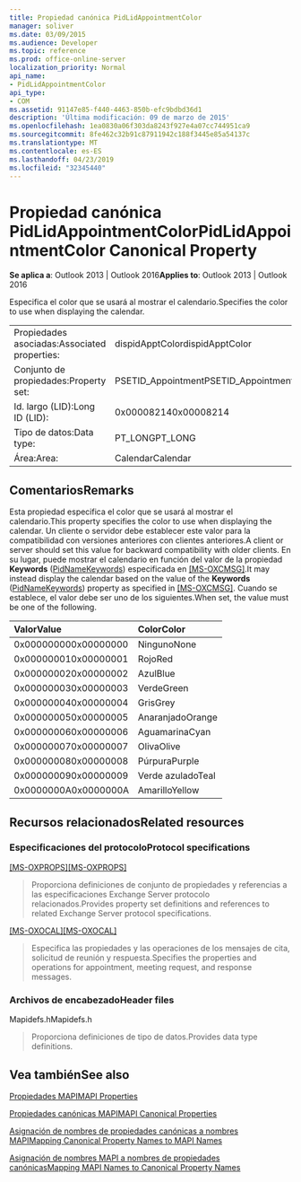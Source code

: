```yaml
---
title: Propiedad canónica PidLidAppointmentColor
manager: soliver
ms.date: 03/09/2015
ms.audience: Developer
ms.topic: reference
ms.prod: office-online-server
localization_priority: Normal
api_name:
- PidLidAppointmentColor
api_type:
- COM
ms.assetid: 91147e85-f440-4463-850b-efc9bdbd36d1
description: 'Última modificación: 09 de marzo de 2015'
ms.openlocfilehash: 1ea0830a06f303da8243f927e4a07cc744951ca9
ms.sourcegitcommit: 8fe462c32b91c87911942c188f3445e85a54137c
ms.translationtype: MT
ms.contentlocale: es-ES
ms.lasthandoff: 04/23/2019
ms.locfileid: "32345440"
---
```

# <a name="pidlidappointmentcolor-canonical-property"></a><span data-ttu-id="e5b09-103">Propiedad canónica PidLidAppointmentColor</span><span class="sxs-lookup"><span data-stu-id="e5b09-103">PidLidAppointmentColor Canonical Property</span></span>

  
  
<span data-ttu-id="e5b09-104">**Se aplica a**: Outlook 2013 | Outlook 2016</span><span class="sxs-lookup"><span data-stu-id="e5b09-104">**Applies to**: Outlook 2013 | Outlook 2016</span></span> 
  
<span data-ttu-id="e5b09-105">Especifica el color que se usará al mostrar el calendario.</span><span class="sxs-lookup"><span data-stu-id="e5b09-105">Specifies the color to use when displaying the calendar.</span></span>
  
|||
|:-----|:-----|
|<span data-ttu-id="e5b09-106">Propiedades asociadas:</span><span class="sxs-lookup"><span data-stu-id="e5b09-106">Associated properties:</span></span>  <br/> |<span data-ttu-id="e5b09-107">dispidApptColor</span><span class="sxs-lookup"><span data-stu-id="e5b09-107">dispidApptColor</span></span>  <br/> |
|<span data-ttu-id="e5b09-108">Conjunto de propiedades:</span><span class="sxs-lookup"><span data-stu-id="e5b09-108">Property set:</span></span>  <br/> |<span data-ttu-id="e5b09-109">PSETID_Appointment</span><span class="sxs-lookup"><span data-stu-id="e5b09-109">PSETID_Appointment</span></span>  <br/> |
|<span data-ttu-id="e5b09-110">Id. largo (LID):</span><span class="sxs-lookup"><span data-stu-id="e5b09-110">Long ID (LID):</span></span>  <br/> |<span data-ttu-id="e5b09-111">0x00008214</span><span class="sxs-lookup"><span data-stu-id="e5b09-111">0x00008214</span></span>  <br/> |
|<span data-ttu-id="e5b09-112">Tipo de datos:</span><span class="sxs-lookup"><span data-stu-id="e5b09-112">Data type:</span></span>  <br/> |<span data-ttu-id="e5b09-113">PT_LONG</span><span class="sxs-lookup"><span data-stu-id="e5b09-113">PT_LONG</span></span>  <br/> |
|<span data-ttu-id="e5b09-114">Área:</span><span class="sxs-lookup"><span data-stu-id="e5b09-114">Area:</span></span>  <br/> |<span data-ttu-id="e5b09-115">Calendar</span><span class="sxs-lookup"><span data-stu-id="e5b09-115">Calendar</span></span>  <br/> |
   
## <a name="remarks"></a><span data-ttu-id="e5b09-116">Comentarios</span><span class="sxs-lookup"><span data-stu-id="e5b09-116">Remarks</span></span>

<span data-ttu-id="e5b09-117">Esta propiedad especifica el color que se usará al mostrar el calendario.</span><span class="sxs-lookup"><span data-stu-id="e5b09-117">This property specifies the color to use when displaying the calendar.</span></span> <span data-ttu-id="e5b09-118">Un cliente o servidor debe establecer este valor para la compatibilidad con versiones anteriores con clientes anteriores.</span><span class="sxs-lookup"><span data-stu-id="e5b09-118">A client or server should set this value for backward compatibility with older clients.</span></span> <span data-ttu-id="e5b09-119">En su lugar, puede mostrar el calendario en función del valor de la propiedad **Keywords** ([PidNameKeywords](pidnamekeywords-canonical-property.md)) especificada en [[MS-OXCMSG]](https://msdn.microsoft.com/library/7fd7ec40-deec-4c06-9493-1bc06b349682%28Office.15%29.aspx).</span><span class="sxs-lookup"><span data-stu-id="e5b09-119">It may instead display the calendar based on the value of the **Keywords** ([PidNameKeywords](pidnamekeywords-canonical-property.md)) property as specified in [[MS-OXCMSG]](https://msdn.microsoft.com/library/7fd7ec40-deec-4c06-9493-1bc06b349682%28Office.15%29.aspx).</span></span> <span data-ttu-id="e5b09-120">Cuando se establece, el valor debe ser uno de los siguientes.</span><span class="sxs-lookup"><span data-stu-id="e5b09-120">When set, the value must be one of the following.</span></span>
  
|<span data-ttu-id="e5b09-121">**Valor**</span><span class="sxs-lookup"><span data-stu-id="e5b09-121">**Value**</span></span>|<span data-ttu-id="e5b09-122">**Color**</span><span class="sxs-lookup"><span data-stu-id="e5b09-122">**Color**</span></span>|
|:-----|:-----|
|<span data-ttu-id="e5b09-123">0x00000000</span><span class="sxs-lookup"><span data-stu-id="e5b09-123">0x00000000</span></span>  <br/> |<span data-ttu-id="e5b09-124">Ninguno</span><span class="sxs-lookup"><span data-stu-id="e5b09-124">None</span></span>  <br/> |
|<span data-ttu-id="e5b09-125">0x00000001</span><span class="sxs-lookup"><span data-stu-id="e5b09-125">0x00000001</span></span>  <br/> |<span data-ttu-id="e5b09-126">Rojo</span><span class="sxs-lookup"><span data-stu-id="e5b09-126">Red</span></span>  <br/> |
|<span data-ttu-id="e5b09-127">0x00000002</span><span class="sxs-lookup"><span data-stu-id="e5b09-127">0x00000002</span></span>  <br/> |<span data-ttu-id="e5b09-128">Azul</span><span class="sxs-lookup"><span data-stu-id="e5b09-128">Blue</span></span>  <br/> |
|<span data-ttu-id="e5b09-129">0x00000003</span><span class="sxs-lookup"><span data-stu-id="e5b09-129">0x00000003</span></span>  <br/> |<span data-ttu-id="e5b09-130">Verde</span><span class="sxs-lookup"><span data-stu-id="e5b09-130">Green</span></span>  <br/> |
|<span data-ttu-id="e5b09-131">0x00000004</span><span class="sxs-lookup"><span data-stu-id="e5b09-131">0x00000004</span></span>  <br/> |<span data-ttu-id="e5b09-132">Gris</span><span class="sxs-lookup"><span data-stu-id="e5b09-132">Grey</span></span>  <br/> |
|<span data-ttu-id="e5b09-133">0x00000005</span><span class="sxs-lookup"><span data-stu-id="e5b09-133">0x00000005</span></span>  <br/> |<span data-ttu-id="e5b09-134">Anaranjado</span><span class="sxs-lookup"><span data-stu-id="e5b09-134">Orange</span></span>  <br/> |
|<span data-ttu-id="e5b09-135">0x00000006</span><span class="sxs-lookup"><span data-stu-id="e5b09-135">0x00000006</span></span>  <br/> |<span data-ttu-id="e5b09-136">Aguamarina</span><span class="sxs-lookup"><span data-stu-id="e5b09-136">Cyan</span></span>  <br/> |
|<span data-ttu-id="e5b09-137">0x00000007</span><span class="sxs-lookup"><span data-stu-id="e5b09-137">0x00000007</span></span>  <br/> |<span data-ttu-id="e5b09-138">Oliva</span><span class="sxs-lookup"><span data-stu-id="e5b09-138">Olive</span></span>  <br/> |
|<span data-ttu-id="e5b09-139">0x00000008</span><span class="sxs-lookup"><span data-stu-id="e5b09-139">0x00000008</span></span>  <br/> |<span data-ttu-id="e5b09-140">Púrpura</span><span class="sxs-lookup"><span data-stu-id="e5b09-140">Purple</span></span>  <br/> |
|<span data-ttu-id="e5b09-141">0x00000009</span><span class="sxs-lookup"><span data-stu-id="e5b09-141">0x00000009</span></span>  <br/> |<span data-ttu-id="e5b09-142">Verde azulado</span><span class="sxs-lookup"><span data-stu-id="e5b09-142">Teal</span></span>  <br/> |
|<span data-ttu-id="e5b09-143">0x0000000A</span><span class="sxs-lookup"><span data-stu-id="e5b09-143">0x0000000A</span></span>  <br/> |<span data-ttu-id="e5b09-144">Amarillo</span><span class="sxs-lookup"><span data-stu-id="e5b09-144">Yellow</span></span>  <br/> |
   
## <a name="related-resources"></a><span data-ttu-id="e5b09-145">Recursos relacionados</span><span class="sxs-lookup"><span data-stu-id="e5b09-145">Related resources</span></span>

### <a name="protocol-specifications"></a><span data-ttu-id="e5b09-146">Especificaciones del protocolo</span><span class="sxs-lookup"><span data-stu-id="e5b09-146">Protocol specifications</span></span>

<span data-ttu-id="e5b09-147">[[MS-OXPROPS]](https://msdn.microsoft.com/library/f6ab1613-aefe-447d-a49c-18217230b148%28Office.15%29.aspx)</span><span class="sxs-lookup"><span data-stu-id="e5b09-147">[[MS-OXPROPS]](https://msdn.microsoft.com/library/f6ab1613-aefe-447d-a49c-18217230b148%28Office.15%29.aspx)</span></span>
  
> <span data-ttu-id="e5b09-148">Proporciona definiciones de conjunto de propiedades y referencias a las especificaciones Exchange Server protocolo relacionados.</span><span class="sxs-lookup"><span data-stu-id="e5b09-148">Provides property set definitions and references to related Exchange Server protocol specifications.</span></span>
    
<span data-ttu-id="e5b09-149">[[MS-OXOCAL]](https://msdn.microsoft.com/library/09861fde-c8e4-4028-9346-e7c214cfdba1%28Office.15%29.aspx)</span><span class="sxs-lookup"><span data-stu-id="e5b09-149">[[MS-OXOCAL]](https://msdn.microsoft.com/library/09861fde-c8e4-4028-9346-e7c214cfdba1%28Office.15%29.aspx)</span></span>
  
> <span data-ttu-id="e5b09-150">Especifica las propiedades y las operaciones de los mensajes de cita, solicitud de reunión y respuesta.</span><span class="sxs-lookup"><span data-stu-id="e5b09-150">Specifies the properties and operations for appointment, meeting request, and response messages.</span></span>
    
### <a name="header-files"></a><span data-ttu-id="e5b09-151">Archivos de encabezado</span><span class="sxs-lookup"><span data-stu-id="e5b09-151">Header files</span></span>

<span data-ttu-id="e5b09-152">Mapidefs.h</span><span class="sxs-lookup"><span data-stu-id="e5b09-152">Mapidefs.h</span></span>
  
> <span data-ttu-id="e5b09-153">Proporciona definiciones de tipo de datos.</span><span class="sxs-lookup"><span data-stu-id="e5b09-153">Provides data type definitions.</span></span>
    
## <a name="see-also"></a><span data-ttu-id="e5b09-154">Vea también</span><span class="sxs-lookup"><span data-stu-id="e5b09-154">See also</span></span>



[<span data-ttu-id="e5b09-155">Propiedades MAPI</span><span class="sxs-lookup"><span data-stu-id="e5b09-155">MAPI Properties</span></span>](mapi-properties.md)
  
[<span data-ttu-id="e5b09-156">Propiedades canónicas MAPI</span><span class="sxs-lookup"><span data-stu-id="e5b09-156">MAPI Canonical Properties</span></span>](mapi-canonical-properties.md)
  
[<span data-ttu-id="e5b09-157">Asignación de nombres de propiedades canónicas a nombres MAPI</span><span class="sxs-lookup"><span data-stu-id="e5b09-157">Mapping Canonical Property Names to MAPI Names</span></span>](mapping-canonical-property-names-to-mapi-names.md)
  
[<span data-ttu-id="e5b09-158">Asignación de nombres MAPI a nombres de propiedades canónicas</span><span class="sxs-lookup"><span data-stu-id="e5b09-158">Mapping MAPI Names to Canonical Property Names</span></span>](mapping-mapi-names-to-canonical-property-names.md)

